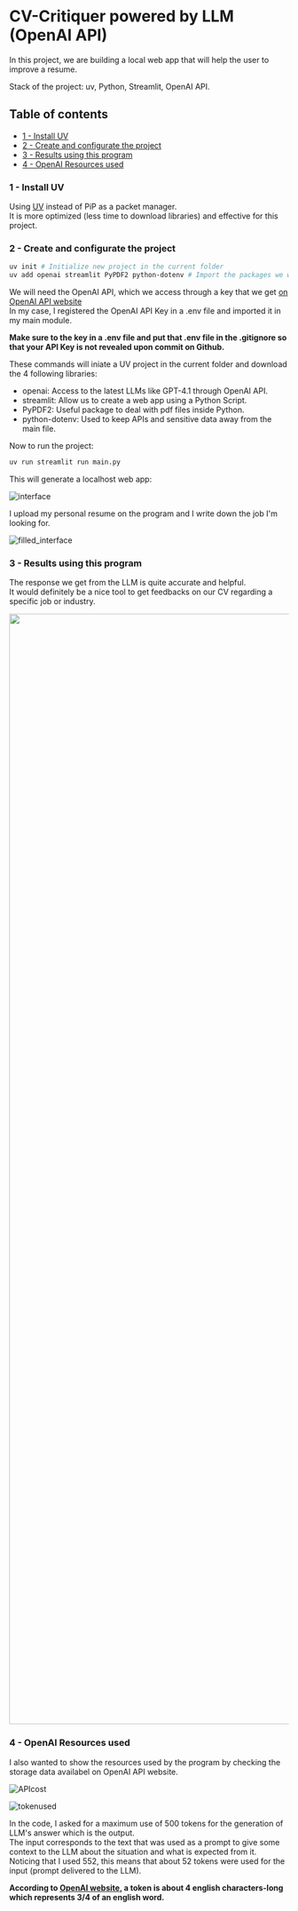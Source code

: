 # CV-Critiquer powered by LLM (OpenAI API)

In this project, we are building a local web app that will help the user to improve a resume.

Stack of the project: uv, Python, Streamlit, OpenAI API.


## **Table of contents**

* [1 - Install UV](#1---install-uv)
* [2 - Create and configurate the project](#2---create-and-configurate-the-project)
* [3 - Results using this program](#3---results-using-this-program)
* [4 - OpenAI Resources used](#4---openai-resources-used)

### 1 - Install UV

Using [UV](https://docs.astral.sh/uv/getting-started/installation/) instead of PiP as a packet manager.  
It is more optimized (less time to download libraries) and effective for this project.

### 2 - Create and configurate the project

```sh
uv init # Initialize new project in the current folder
uv add openai streamlit PyPDF2 python-dotenv # Import the packages we will work with
```

We will need the OpenAI API, which we access through a key that we get [on OpenAI API website](https://platform.openai.com/api-keys)  
In my case, I registered the OpenAI API Key in a .env file and imported it in my main module.

**Make sure to the key in a .env file and put that .env file in the .gitignore so that your API Key is not revealed upon commit on Github.**

These commands will iniate a UV project in the current folder and download the 4 following libraries:

- openai: Access to the latest LLMs like GPT-4.1 through OpenAI API.
- streamlit: Allow us to create a web app using a Python Script.
- PyPDF2: Useful package to deal with pdf files inside Python.
- python-dotenv: Used to keep APIs and sensitive data away from the main file.

Now to run the project:

```sh
uv run streamlit run main.py
```

This will generate a localhost web app:

![interface](./assets/interface.png)

I upload my personal resume on the program and I write down the job I'm looking for.

![filled_interface](./assets/interface.png)

### 3 - Results using this program

The response we get from the LLM is quite accurate and helpful.  
It would definitely be a nice tool to get feedbacks on our CV regarding a specific job or industry.

<img src="./assets/results_image2.png" height="2000" width="700" />

### 4 - OpenAI Resources used

I also wanted to show the resources used by the program by checking the storage data availabel on OpenAI API website.  

![APIcost](./assets/API_use_cost.png)

![tokenused](./assets/tokens_used.png)

In the code, I asked for a maximum use of 500 tokens for the generation of LLM's answer which is the output.  
The input corresponds to the text that was used as a prompt to give some context to the LLM about the situation and what is expected from it.  
Noticing that I used 552, this means that about 52 tokens were used for the input (prompt delivered to the LLM).

**According to [OpenAI website](https://help.openai.com/en/articles/4936856-what-are-tokens-and-how-to-count-them), a token is about 4 english characters-long which represents 3/4 of an english word.**
